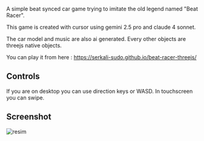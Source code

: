 A simple beat synced car game trying to imitate the old legend named "Beat Racer".

This game is created with cursor using gemini 2.5 pro and claude 4 sonnet.

The car model and music are also ai generated. Every other objects are threejs native objects.

You can play it from here : https://serkali-sudo.github.io/beat-racer-threejs/
## Controls
If you are on desktop you can use direction keys or WASD. 
In touchscreen you can swipe.

## Screenshot
![resim](https://github.com/user-attachments/assets/1f546f6e-613b-433e-843b-5706a4db6d6d)


